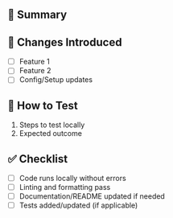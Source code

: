 ## 📌 Summary
<!-- Describe the purpose of this PR and what it introduces -->

## 🔧 Changes Introduced
- [ ] Feature 1
- [ ] Feature 2
- [ ] Config/Setup updates

## 🧪 How to Test
1. Steps to test locally
2. Expected outcome

## ✅ Checklist
- [ ] Code runs locally without errors
- [ ] Linting and formatting pass
- [ ] Documentation/README updated if needed
- [ ] Tests added/updated (if applicable)
